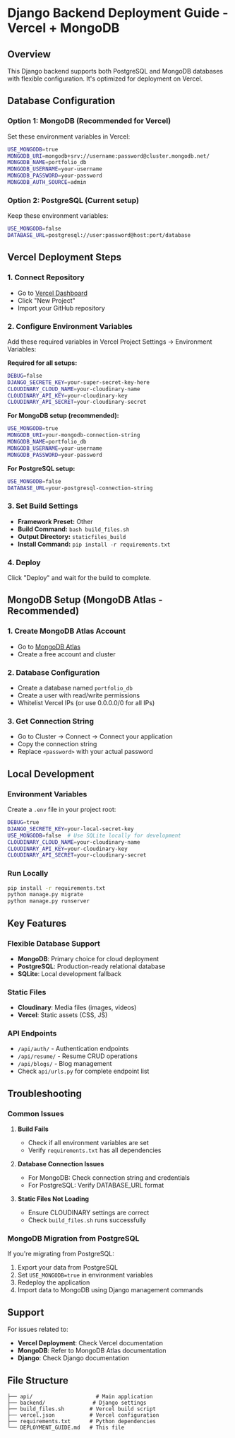 # Django Backend Deployment Guide - Vercel + MongoDB

## Overview
This Django backend supports both PostgreSQL and MongoDB databases with flexible configuration. It's optimized for deployment on Vercel.

## Database Configuration

### Option 1: MongoDB (Recommended for Vercel)
Set these environment variables in Vercel:

```bash
USE_MONGODB=true
MONGODB_URI=mongodb+srv://username:password@cluster.mongodb.net/
MONGODB_NAME=portfolio_db
MONGODB_USERNAME=your-username
MONGODB_PASSWORD=your-password
MONGODB_AUTH_SOURCE=admin
```

### Option 2: PostgreSQL (Current setup)
Keep these environment variables:

```bash
USE_MONGODB=false
DATABASE_URL=postgresql://user:password@host:port/database
```

## Vercel Deployment Steps

### 1. Connect Repository
- Go to [Vercel Dashboard](https://vercel.com/dashboard)
- Click "New Project"
- Import your GitHub repository

### 2. Configure Environment Variables
Add these required variables in Vercel Project Settings → Environment Variables:

**Required for all setups:**
```bash
DEBUG=false
DJANGO_SECRETE_KEY=your-super-secret-key-here
CLOUDINARY_CLOUD_NAME=your-cloudinary-name
CLOUDINARY_API_KEY=your-cloudinary-key
CLOUDINARY_API_SECRET=your-cloudinary-secret
```

**For MongoDB setup (recommended):**
```bash
USE_MONGODB=true
MONGODB_URI=your-mongodb-connection-string
MONGODB_NAME=portfolio_db
MONGODB_USERNAME=your-username
MONGODB_PASSWORD=your-password
```

**For PostgreSQL setup:**
```bash
USE_MONGODB=false
DATABASE_URL=your-postgresql-connection-string
```

### 3. Set Build Settings
- **Framework Preset:** Other
- **Build Command:** `bash build_files.sh`
- **Output Directory:** `staticfiles_build`
- **Install Command:** `pip install -r requirements.txt`

### 4. Deploy
Click "Deploy" and wait for the build to complete.

## MongoDB Setup (MongoDB Atlas - Recommended)

### 1. Create MongoDB Atlas Account
- Go to [MongoDB Atlas](https://cloud.mongodb.com/)
- Create a free account and cluster

### 2. Database Configuration
- Create a database named `portfolio_db`
- Create a user with read/write permissions
- Whitelist Vercel IPs (or use 0.0.0.0/0 for all IPs)

### 3. Get Connection String
- Go to Cluster → Connect → Connect your application
- Copy the connection string
- Replace `<password>` with your actual password

## Local Development

### Environment Variables
Create a `.env` file in your project root:

```bash
DEBUG=true
DJANGO_SECRETE_KEY=your-local-secret-key
USE_MONGODB=false  # Use SQLite locally for development
CLOUDINARY_CLOUD_NAME=your-cloudinary-name
CLOUDINARY_API_KEY=your-cloudinary-key
CLOUDINARY_API_SECRET=your-cloudinary-secret
```

### Run Locally
```bash
pip install -r requirements.txt
python manage.py migrate
python manage.py runserver
```

## Key Features

### Flexible Database Support
- **MongoDB**: Primary choice for cloud deployment
- **PostgreSQL**: Production-ready relational database
- **SQLite**: Local development fallback

### Static Files
- **Cloudinary**: Media files (images, videos)
- **Vercel**: Static assets (CSS, JS)

### API Endpoints
- `/api/auth/` - Authentication endpoints
- `/api/resume/` - Resume CRUD operations
- `/api/blogs/` - Blog management
- Check `api/urls.py` for complete endpoint list

## Troubleshooting

### Common Issues

1. **Build Fails**
   - Check if all environment variables are set
   - Verify `requirements.txt` has all dependencies

2. **Database Connection Issues**
   - For MongoDB: Check connection string and credentials
   - For PostgreSQL: Verify DATABASE_URL format

3. **Static Files Not Loading**
   - Ensure CLOUDINARY settings are correct
   - Check `build_files.sh` runs successfully

### MongoDB Migration from PostgreSQL

If you're migrating from PostgreSQL:
1. Export your data from PostgreSQL
2. Set `USE_MONGODB=true` in environment variables
3. Redeploy the application
4. Import data to MongoDB using Django management commands

## Support

For issues related to:
- **Vercel Deployment**: Check Vercel documentation
- **MongoDB**: Refer to MongoDB Atlas documentation
- **Django**: Check Django documentation

## File Structure
```
├── api/                    # Main application
├── backend/               # Django settings
├── build_files.sh        # Vercel build script
├── vercel.json           # Vercel configuration
├── requirements.txt      # Python dependencies
└── DEPLOYMENT_GUIDE.md   # This file
``` 